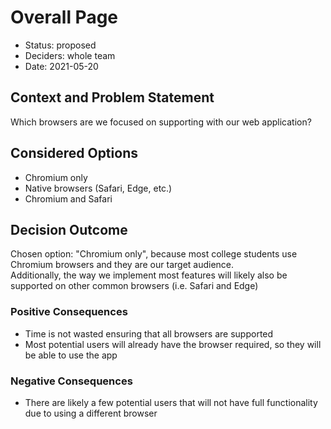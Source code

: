 # Overall Page
* Status: proposed <!-- optional -->
* Deciders: whole team <!-- optional -->
* Date: 2021-05-20 <!-- optional -->
## Context and Problem Statement
Which browsers are we focused on supporting with our web application?
## Considered Options
* Chromium only
* Native browsers (Safari, Edge, etc.)
* Chromium and Safari
## Decision Outcome
Chosen option: "Chromium only", because most college students use Chromium browsers and they are our target audience.  
Additionally, the way we implement most features will likely also be supported on other common browsers (i.e. Safari and Edge)
### Positive Consequences <!-- optional -->
* Time is not wasted ensuring that all browsers are supported
* Most potential users will already have the browser required, so they will be able to use the app
### Negative Consequences <!-- optional -->
* There are likely a few potential users that will not have full functionality due to using a different browser
